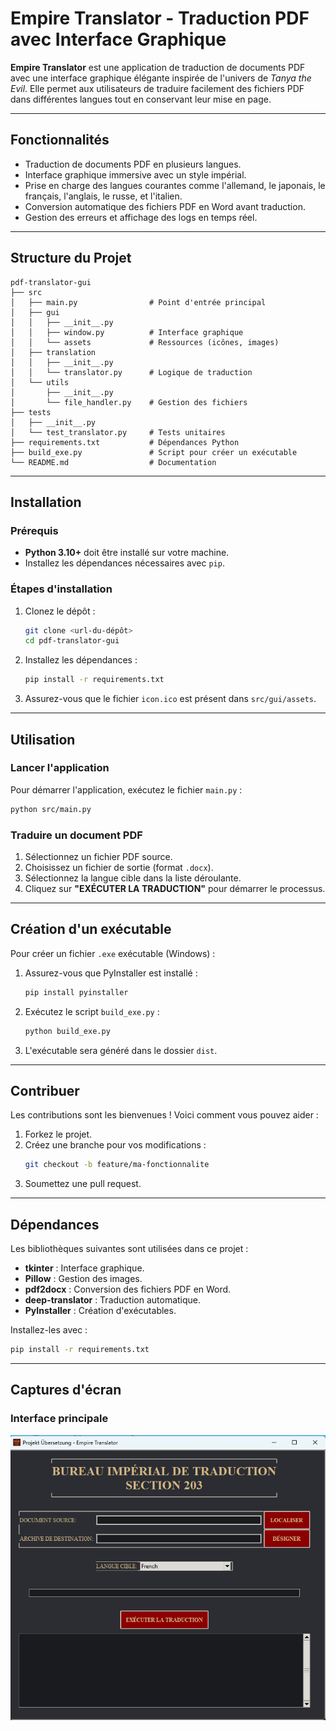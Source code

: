 # Empire Translator - Traduction PDF avec Interface Graphique

**Empire Translator** est une application de traduction de documents PDF avec une interface graphique élégante inspirée de l'univers de *Tanya the Evil*. Elle permet aux utilisateurs de traduire facilement des fichiers PDF dans différentes langues tout en conservant leur mise en page.

---

## Fonctionnalités

- Traduction de documents PDF en plusieurs langues.
- Interface graphique immersive avec un style impérial.
- Prise en charge des langues courantes comme l'allemand, le japonais, le français, l'anglais, le russe, et l'italien.
- Conversion automatique des fichiers PDF en Word avant traduction.
- Gestion des erreurs et affichage des logs en temps réel.

---

## Structure du Projet

```
pdf-translator-gui
├── src
│   ├── main.py                # Point d'entrée principal
│   ├── gui
│   │   ├── __init__.py
│   │   ├── window.py          # Interface graphique
│   │   └── assets             # Ressources (icônes, images)
│   ├── translation
│   │   ├── __init__.py
│   │   └── translator.py      # Logique de traduction
│   └── utils
│       ├── __init__.py
│       └── file_handler.py    # Gestion des fichiers
├── tests
│   ├── __init__.py
│   └── test_translator.py     # Tests unitaires
├── requirements.txt           # Dépendances Python
├── build_exe.py               # Script pour créer un exécutable
└── README.md                  # Documentation
```

---

## Installation

### Prérequis

- **Python 3.10+** doit être installé sur votre machine.
- Installez les dépendances nécessaires avec `pip`.

### Étapes d'installation

1. Clonez le dépôt :
   ```bash
   git clone <url-du-dépôt>
   cd pdf-translator-gui
   ```

2. Installez les dépendances :
   ```bash
   pip install -r requirements.txt
   ```

3. Assurez-vous que le fichier `icon.ico` est présent dans `src/gui/assets`.

---

## Utilisation

### Lancer l'application

Pour démarrer l'application, exécutez le fichier `main.py` :
```bash
python src/main.py
```

### Traduire un document PDF

1. Sélectionnez un fichier PDF source.
2. Choisissez un fichier de sortie (format `.docx`).
3. Sélectionnez la langue cible dans la liste déroulante.
4. Cliquez sur **"EXÉCUTER LA TRADUCTION"** pour démarrer le processus.

---

## Création d'un exécutable

Pour créer un fichier `.exe` exécutable (Windows) :

1. Assurez-vous que PyInstaller est installé :
   ```bash
   pip install pyinstaller
   ```

2. Exécutez le script `build_exe.py` :
   ```bash
   python build_exe.py
   ```

3. L'exécutable sera généré dans le dossier `dist`.

---

## Contribuer

Les contributions sont les bienvenues ! Voici comment vous pouvez aider :

1. Forkez le projet.
2. Créez une branche pour vos modifications :
   ```bash
   git checkout -b feature/ma-fonctionnalite
   ```
3. Soumettez une pull request.

---

## Dépendances

Les bibliothèques suivantes sont utilisées dans ce projet :

- **tkinter** : Interface graphique.
- **Pillow** : Gestion des images.
- **pdf2docx** : Conversion des fichiers PDF en Word.
- **deep-translator** : Traduction automatique.
- **PyInstaller** : Création d'exécutables.

Installez-les avec :
```bash
pip install -r requirements.txt
```

---

## Captures d'écran

### Interface principale
![Interface](src/gui/assets/screenshot.png)